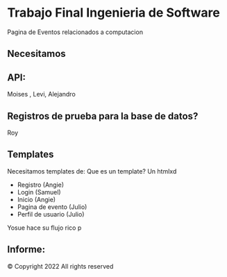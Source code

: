 # Trabajo Final Ingenieria de Software
Pagina de Eventos relacionados a computacion


## Necesitamos


## API:
Moises , Levi, Alejandro
## Registros de prueba para la base de datos?
Roy
## Templates
Necesitamos templates de:
Que es un template? Un htmlxd
- Registro (Angie)        
- Login (Samuel)
- Inicio (Angie)        
- Pagina de evento (Julio)
- Perfil de usuario (Julio)

Yosue hace su flujo 
rico p

## Informe:


© Copyright 2022 All rights reserved
